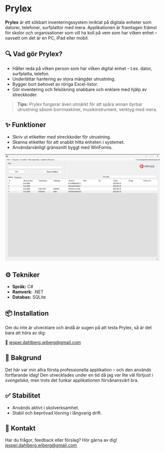 # Prylex

**Prylex** är ett sökbart inventeringssystem inriktat på digitala enheter som datorer, telefoner, surfplattor med mera. Applikationen är framtagen främst för skolor och organisationer som vill ha koll på vem som har vilken enhet – oavsett om det är en PC, iPad eller mobil.

## 🔍 Vad gör Prylex?

- Håller reda på vilken person som har vilken digital enhet – t.ex. dator, surfplatta, telefon.
- Underlättar hantering av stora mängder utrustning.
- Bygger bort behovet av röriga Excel-listor.
- Gör inventering och felsökning snabbare och enklare med hjälp av streckkoder.

> **Tips:** Prylex fungerar även utmärkt för att spåra annan dyrbar utrustning såsom borrmaskiner, musikinstrument, verktyg med mera.

## ✨ Funktioner

- Skriv ut etiketter med streckkoder för utrustning.
- Skanna etiketter för att snabbt hitta enheten i systemet.
- Användarvänligt gränssnitt byggt med WinForms.

![Förhandvisning](https://github.com/wiberg8/Prylex/raw/master/prylexexempel.png)

## ⚙️ Tekniker

- **Språk:** C#  
- **Ramverk:** .NET  
- **Databas:** SQLite

## 📦 Installation

Om du inte är utvecklare och ändå är sugen på att testa Prylex, så är det bara att höra av dig:

📧 [jesper.dahlberg.wiberg@gmail.com](mailto:jesper.dahlberg.wiberg@gmail.com)

## 🧾 Bakgrund

Det här var min allra första professionella applikation – och den används fortfarande idag! Den utvecklades under en tid då jag var lite väl förtjust i *svengelska*, men trots det funkar applikationen förvånansvärt bra.

## ✅ Stabilitet

- Används aktivt i skolverksamhet.
- Stabil och beprövad lösning i långvarig drift.

## 📧 Kontakt

Har du frågor, feedback eller förslag? Hör gärna av dig!  
[jesper.dahlberg.wiberg@gmail.com](mailto:jesper.dahlberg.wiberg@gmail.com)


